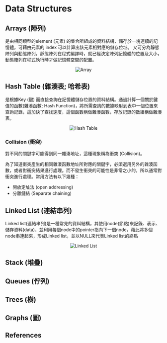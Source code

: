 # Data Structures

## Arrays (陣列)
是由相同類型的element (元素) 的集合所組成的資料結構，儲存於一塊連續的記憶體，可藉由元素的 index 可以計算出該元素相對應的儲存位址。
又可分為靜態陣列與動態陣列，靜態陣列在程式編譯時，就已經決定陣列記憶體的位置及大小，動態陣列在程式執行時才做記憶體空間的配置。

<p align="center">
  <img src="https://beginnersbook.com/wp-content/uploads/2018/10/array.jpg" alt="Array">
</p>

## Hash Table (雜湊表; 哈希表)
是根據Key (鍵) 而直接查詢在記憶體儲存位置的資料結構。通過計算一個關於鍵值的函數(雜湊函數; Hash Function)，將所需查詢的數據映射到表中一個位置來查詢記錄，這加快了查找速度，這個函數稱做雜湊函數，存放記錄的數組稱做雜湊表。

<p align="center">
  <img src="https://miro.medium.com/max/4000/1*78wQr8-2tEPKWa0iobs8QQ.png" alt="Hash Table">
</p>

### Collision (衝突)
對不同的關鍵字可能得到同一雜湊地址，這種現象稱為衝突 (Collision)。

為了知道衝突產生的相同雜湊函數地址所對應的關鍵字，必須選用另外的雜湊函數，或者對衝突結果進行處理。而不發生衝突的可能性是非常之小的，所以通常對衝突進行處理。常用方法有以下幾種：
- 開放定址法 (open addressing)
- 分離鏈結 (Separate chaining)

## Linked List (連結串列)
Linked list(連結串列)是一種常見的資料結構，其使用node(節點)來記錄、表示、儲存資料(data)，並利用每個node中的pointer指向下一個node，藉此將多個node串連起來，形成Linked list，並以NULL來代表Linked list的終點

<p align="center">
  <img src="https://github.com/alrightchiu/SecondRound/blob/master/content/Algorithms%20and%20Data%20Structures/BasicDataStructures/LinkedList/Intro/f2.png?raw=true" alt="Linked List">
</p>

## Stack (堆疊)

## Queues (佇列)

## Trees (樹)

## Graphs (圖)

## References
